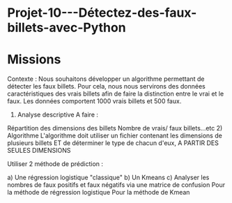 # Projet-10---Détectez-des-faux-billets-avec-Python


# Missions

Contexte : Nous souhaitons développer un algorithme permettant de détecter les faux billets. Pour cela, nous nous servirons des données caractéristiques des vrais billets afin de faire la distinction entre le vrai et le faux. Les données comportent 1000 vrais billets et 500 faux.

1) Analyse descriptive
A faire :

Répartition des dimensions des billets
Nombre de vrais/ faux billets...etc
2) Algorithme
L'algorithme doit utiliser un fichier contenant les dimensions de plusieurs billets ET de déterminer le type de chacun d'eux, A PARTIR DES SEULES DIMENSIONS

Utiliser 2 méthode de prédiction :

a) Une régression logistique "classique"
b) Un Kmeans
c) Analyser les nombres de faux positifs et faux négatifs via une matrice de confusion
Pour la méthode de régression logistique
Pour la méthode de Kmean
